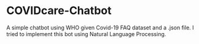 # COVIDcare-Chatbot
A simple chatbot using WHO given Covid-19 FAQ dataset and a .json file. I tried to implement this bot using Natural Language Processing.  

